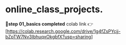 # online_class_projects.

🚀**step 01_basics completed**
colab link 👉[https://colab.research.google.com/drive/1g4fZsPYcjj-bZpTW7Nv3IbhuqxOkgbfX?usp=sharing]
